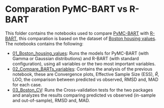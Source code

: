 # Comparation PyMC-BART vs R-BART

This folder contains the notebooks used to compare [PyMC-BART](https://github.com/pymc-devs/pymc-bart) with [R-BART](https://CRAN.R-project.org/package=BART), this comparation is based on the dataset of [Boston housing values](https://bookdown.org/egarpor/PM-UC3M/lm-ii-lab-boston.html). The notebooks contains the following:

- [01_Boston_housing_values](01_Boston_housing_values.ipynb): Runs the models for PyMC-BART (with Gamma or Gaussian distributions) and R-BART (with standard configuration), using all variables or the two most important variables.
- [02_Compare_BARTs_variables](02_Compare_BARTs_variables.ipynb): Contains the analysis of the previous notebook, these are Convergence plots, Effective Sample Size (ESS), $\hat{R}$, LOO, the comparison between predicted vs observed, RMSD and, MAD for each case.
- [03_Boston_CV](03_Boston_CV.ipynb): Runs the Cross-validation tests for the two packages and analyzes the results comparing predicted vs observed (in-sample and out-of-sample), RMSD and, MAD.
